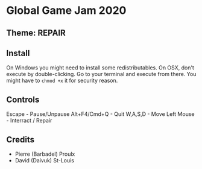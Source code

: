 # Global Game Jam 2020
## Theme: **REPAIR**

## Install
On Windows you might need to install some redistributables.
On OSX, don't execute by double-clicking. Go to your terminal and execute from there. You might have to `chmod +x` it for security reason.

## Controls
Escape - Pause/Unpause
Alt+F4/Cmd+Q - Quit
W,A,S,D - Move
Left Mouse - Interract / Repair

## Credits
- Pierre (Barbadel) Proulx
- David (Daivuk) St-Louis
